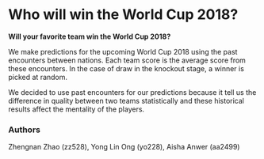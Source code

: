 # Who will win the World Cup 2018?

**Will your favorite team win the World Cup 2018?**

We make predictions for the upcoming World Cup 2018 using the past encounters between nations. Each team score is the average score from these encounters. In the case of draw in the knockout stage, a winner is picked at random.

We decided to use past encounters for our predictions because it tell us the difference in quality between two teams statistically and these historical results affect the mentality of the players.

### Authors

Zhengnan Zhao (zz528), Yong Lin Ong (yo228), Aisha Anwer (aa2499)